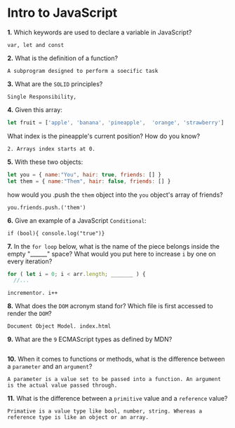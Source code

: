 # Intro to JavaScript

**1.** Which keywords are used to declare a variable in JavaScript?
<!-- enter you answer in the space below -->
```
var, let and const
```
**2.** What is the definition of a function?
<!-- enter you answer in the space below -->
```
A subprogram designed to perform a soecific task
```
**3.** What are the `SOLID` principles?
<!-- enter you answer in the space below -->
```
Single Responsibility,
```
**4.** Given this array: 
```js
let fruit = ['apple', 'banana', 'pineapple',  'orange', 'strawberry']
``` 
What index is the pineapple's current position? How do you know?
<!-- enter you answer in the space below -->
```
2. Arrays index starts at 0.
```
**5.** With these two objects: 
```js
let you = { name:"You", hair: true, friends: [] }
let them = { name:"Them", hair: false, friends: [] }
```
how would you .push the `them` object into the `you` object's array of friends?
<!-- enter you answer in the space below -->
```
you.friends.push.('them')
```

**6.** Give an example of a JavaScript `Conditional`:
<!-- enter you answer in the space below -->
```
if (bool){ console.log("true")}
```
**7.** In the `for loop` below, what is the name of the piece belongs inside the empty "______" space? What would you put here to increase `i` by one on every iteration?
```js
for ( let i = 0; i < arr.length; _______ ) {
  //...
```
<!-- enter you answer in the space below -->
```
incrementor. i++
```
**8.** What does the `DOM` acronym stand for? Which file is first accessed to render the `DOM`?
<!-- enter you answer in the space below -->
```
Document Object Model. index.html
```

**9.** What are the `9` ECMAScript types as defined by MDN?
<!-- enter you answer in the space below -->
```

```
**10.** When it comes to functions or methods, what is the difference between a `parameter` and an `argument`?
<!-- enter you answer in the space below -->
```
A parameter is a value set to be passed into a function. An argument is the actual value passed through.
```
**11.** What is the difference between a `primitive` value and a `reference` value?
<!-- enter you answer in the space below -->
```
Primative is a value type like bool, number, string. Whereas a reference type is like an object or an array.
```